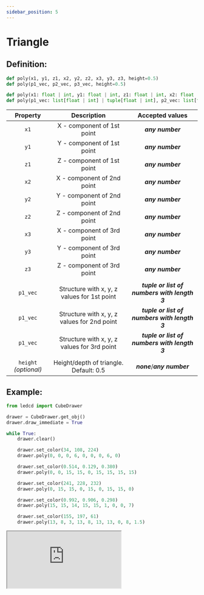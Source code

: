 ```yaml
---
sidebar_position: 5
---
```


# Triangle

## Definition:

```python title="Simplified definition"
def poly(x1, y1, z1, x2, y2, z2, x3, y3, z3, height=0.5)
def poly(p1_vec, p2_vec, p3_vec, height=0.5)
```

```python title="Complete definition"
def poly(x1: float | int, y1: float | int, z1: float | int, x2: float | int, y2: float | int, z2: float | int, x3: float | int, y3: float | int, z3: float | int, height=0.5: float | int) -> None
def poly(p1_vec: list[float | int] | tuple[float | int], p2_vec: list[float | int] | tuple[float | int], p3_vec: list[float | int] | tuple[float | int], height=0.5: float | int) -> None
```

|       Property        |                 Description                 |               Accepted values                |
| :-------------------: | :-----------------------------------------: | :------------------------------------------: |
|         `x1`          |         X - component of 1st point          |               _**any number**_               |
|         `y1`          |         Y - component of 1st point          |               _**any number**_               |
|         `z1`          |         Z - component of 1st point          |               _**any number**_               |
|         `x2`          |         X - component of 2nd point          |               _**any number**_               |
|         `y2`          |         Y - component of 2nd point          |               _**any number**_               |
|         `z2`          |         Z - component of 2nd point          |               _**any number**_               |
|         `x3`          |         X - component of 3rd point          |               _**any number**_               |
|         `y3`          |         Y - component of 3rd point          |               _**any number**_               |
|         `z3`          |         Z - component of 3rd point          |               _**any number**_               |
|                       |                                             |                                              |
|       `p1_vec`        | Structure with x, y, z values for 1st point | _**tuple or list of numbers with length 3**_ |
|       `p1_vec`        | Structure with x, y, z values for 2nd point | _**tuple or list of numbers with length 3**_ |
|       `p1_vec`        | Structure with x, y, z values for 3rd point | _**tuple or list of numbers with length 3**_ |
|                       |                                             |                                              |
| `height` _(optional)_ |   Height/depth of triangle. Default: 0.5    |         _**none**_/_**any number**_          |

## Example:

<div id="code_block_hidden" hidden></div>

```python
from ledcd import CubeDrawer

drawer = CubeDrawer.get_obj()
drawer.draw_immediate = True

while True:
    drawer.clear()

    drawer.set_color(34, 108, 224)
    drawer.poly(0, 0, 0, 6, 0, 0, 0, 6, 0)

    drawer.set_color(0.514, 0.129, 0.380)
    drawer.poly(0, 0, 15, 15, 0, 15, 15, 15, 15)

    drawer.set_color(241, 228, 232)
    drawer.poly(0, 15, 15, 0, 15, 0, 15, 15, 0)

    drawer.set_color(0.992, 0.906, 0.298)
    drawer.poly(15, 15, 14, 15, 15, 1, 0, 0, 7)

    drawer.set_color(155, 197, 61)
    drawer.poly(13, 8, 3, 13, 8, 13, 13, 0, 8, 1.5)
```

<script>
  let _ = () => {
    (() => {
      document["ind_line_map"] = new Object();
      document.ind_line_map[0] = 6;
      document.ind_line_map[1] = 8;
      document.ind_line_map[2] = 9;
      document.ind_line_map[3] = 11;
      document.ind_line_map[4] = 12;
      document.ind_line_map[5] = 14;
      document.ind_line_map[6] = 15;
      document.ind_line_map[7] = 17;
      document.ind_line_map[8] = 18;
      document.ind_line_map[9] = 20;
      document.ind_line_map[10] = 21;
      document.ind_line_map[11] = 6;

      window.addEventListener("message", function (e) {
          if (e.data == document.cur_state || e.data < 0)
            return;
          
          const tmp = document.querySelectorAll("#code_block_hidden ~ div .token-line")[document.ind_line_map[document.cur_state]];
          if (tmp)
            if (tmp.classList.contains("active_code_line"))
              tmp.classList.remove("active_code_line")

          document.cur_state = e.data;
          const tmp1 = document.querySelectorAll("#code_block_hidden ~ div .token-line")[document.ind_line_map[document.cur_state]];
          if (tmp1)
            tmp1.classList.add("active_code_line")
          
      }, false);


    })()
  }
</script>

<iframe src="http://cube.grvcp.lv/examples/poly/index.html">
  <p>Your browser does not support iframes.</p>
</iframe>
